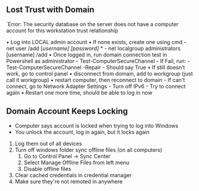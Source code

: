 ## Lost Trust with Domain

`Error: The security database on the server does not have a computer account for this workstation trust relationship

•	Log into LOCAL admin account
•	If none exists, create one using cmd
		 - net user /add \[*username] \[password]* *
		 - net localgroup administrators [username] /add
•	Once logged in, run domain connection test in Powershell as administrator
		 - Test-ComputerSecureChannel
				 - If Fail, run:
		 - Test-ComputerSecureChannel -Repair
				 - Should say True
•	If still doesn’t work, go to control panel
•	disconnect from domain, add to workgroup (just call it workgroup)
•	restart computer, then reconnect to domain
	- If can't connect, go to Network Adapter Settings 
	- Turn off IPv6
	- Try to connect again
•	Restart one more time, should be able to log in now

## Domain Account Keeps Locking

- Computer says account is locked when trying to log into Windows
- You unlock the account, log in again, but it locks again 

1. Log them out of all devices
2. Turn off windows folder sync offline files (on all computers)
	1. Go to Control Panel -> Sync Center
	2. Select Manage Offline Files from left menu
	3. Disable offline files
3. Clear cached credentials in credential manager
4. Make sure they're not remoted in anywhere